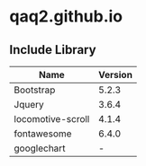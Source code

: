 # qaq2.github.io
## Include Library
| Name  | Version |
| ------------- | ------------- |
| Bootstrap  | 5.2.3 |
| Jquery  | 3.6.4 |
| locomotive-scroll| 4.1.4 |
| fontawesome| 6.4.0 |
| googlechart|-  |
